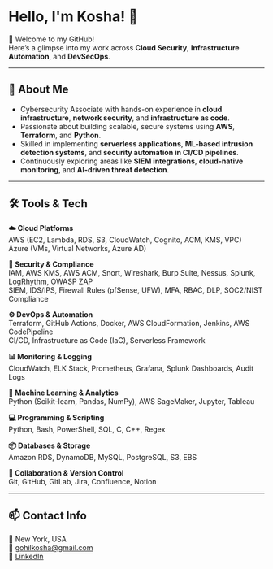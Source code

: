 # Hello, I'm Kosha! 👋

🔐 Welcome to my GitHub!  
Here’s a glimpse into my work across **Cloud Security**, **Infrastructure Automation**, and **DevSecOps**.

---

## 🧠 About Me

- Cybersecurity Associate with hands-on experience in **cloud infrastructure**, **network security**, and **infrastructure as code**.
- Passionate about building scalable, secure systems using **AWS**, **Terraform**, and **Python**.
- Skilled in implementing **serverless applications**, **ML-based intrusion detection systems**, and **security automation in CI/CD pipelines**.
- Continuously exploring areas like **SIEM integrations**, **cloud-native monitoring**, and **AI-driven threat detection**.

---

## 🛠️ Tools & Tech

**☁️ Cloud Platforms**  
AWS (EC2, Lambda, RDS, S3, CloudWatch, Cognito, ACM, KMS, VPC)  
Azure (VMs, Virtual Networks, Azure AD)

**🔐 Security & Compliance**  
IAM, AWS KMS, AWS ACM, Snort, Wireshark, Burp Suite, Nessus, Splunk, LogRhythm, OWASP ZAP  
SIEM, IDS/IPS, Firewall Rules (pfSense, UFW), MFA, RBAC, DLP, SOC2/NIST Compliance

**⚙️ DevOps & Automation**  
Terraform, GitHub Actions, Docker, AWS CloudFormation, Jenkins, AWS CodePipeline  
CI/CD, Infrastructure as Code (IaC), Serverless Framework

**📊 Monitoring & Logging**  
CloudWatch, ELK Stack, Prometheus, Grafana, Splunk Dashboards, Audit Logs

**🧠 Machine Learning & Analytics**  
Python (Scikit-learn, Pandas, NumPy), AWS SageMaker, Jupyter, Tableau

**💻 Programming & Scripting**  
Python, Bash, PowerShell, SQL, C, C++, Regex

**📦 Databases & Storage**  
Amazon RDS, DynamoDB, MySQL, PostgreSQL, S3, EBS

**📎 Collaboration & Version Control**  
Git, GitHub, GitLab, Jira, Confluence, Notion

---

## 📫 Contact Info

📍 New York, USA  
📧 [gohilkosha@gmail.com](mailto:gohilkosha@gmail.com)  
🔗 [LinkedIn](https://www.linkedin.com/in/koshagohil)  


